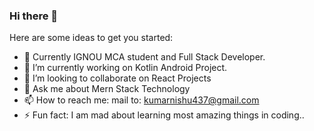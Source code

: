 ### Hi there 👋

Here are some ideas to get you started:
- 🔭 Currently IGNOU MCA student and Full Stack Developer. 
- 🌱 I’m currently working on Kotlin Android Project.
- 👯 I’m looking to collaborate on React Projects
- 💬 Ask me about Mern Stack Technology
- 📫 How to reach me: mail to: kumarnishu437@gmail.com
- ⚡ Fun fact: I am mad about learning most amazing things in coding..

